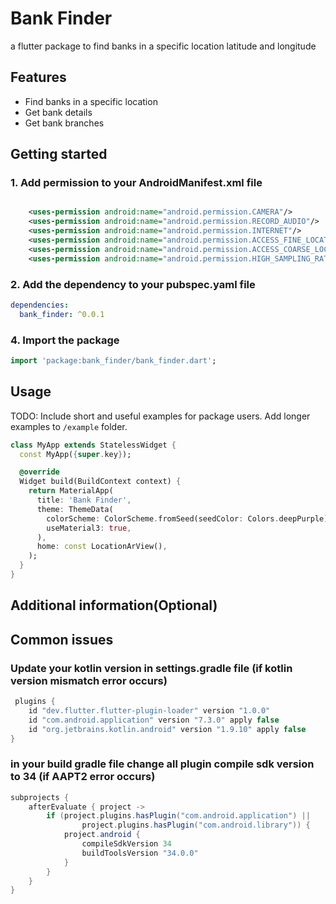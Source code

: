 <!--
This README describes the package. If you publish this package to pub.dev,
this README's contents appear on the landing page for your package.

For information about how to write a good package README, see the guide for
[writing package pages](https://dart.dev/tools/pub/writing-package-pages).

For general information about developing packages, see the Dart guide for
[creating packages](https://dart.dev/guides/libraries/create-packages)
and the Flutter guide for
[developing packages and plugins](https://flutter.dev/to/develop-packages).
-->

# Bank Finder

a flutter package to find banks in a specific location latitude and longitude

## Features

- Find banks in a specific location
- Get bank details
- Get bank branches

## Getting started

### 1. Add permission to your AndroidManifest.xml file

```xml

    <uses-permission android:name="android.permission.CAMERA"/>
    <uses-permission android:name="android.permission.RECORD_AUDIO"/>
    <uses-permission android:name="android.permission.INTERNET"/>
    <uses-permission android:name="android.permission.ACCESS_FINE_LOCATION"/>
    <uses-permission android:name="android.permission.ACCESS_COARSE_LOCATION"/>
    <uses-permission android:name="android.permission.HIGH_SAMPLING_RATE_SENSORS" />
```

### 2. Add the dependency to your pubspec.yaml file

```yaml
dependencies:
  bank_finder: ^0.0.1
```

### 4. Import the package

```dart
import 'package:bank_finder/bank_finder.dart';
```

## Usage

TODO: Include short and useful examples for package users. Add longer examples
to `/example` folder.

```dart
class MyApp extends StatelessWidget {
  const MyApp({super.key});

  @override
  Widget build(BuildContext context) {
    return MaterialApp(
      title: 'Bank Finder',
      theme: ThemeData(
        colorScheme: ColorScheme.fromSeed(seedColor: Colors.deepPurple),
        useMaterial3: true,
      ),
      home: const LocationArView(),
    );
  }
}
```

## Additional information(Optional)

## Common issues

### Update your kotlin version in settings.gradle file (if kotlin version mismatch error occurs)

```gradle
 plugins {
    id "dev.flutter.flutter-plugin-loader" version "1.0.0"
    id "com.android.application" version "7.3.0" apply false
    id "org.jetbrains.kotlin.android" version "1.9.10" apply false
}
```

### in your build gradle file change all plugin compile sdk version to 34 (if AAPT2 error occurs)

```gradle
subprojects {
    afterEvaluate { project ->
        if (project.plugins.hasPlugin("com.android.application") ||
                project.plugins.hasPlugin("com.android.library")) {
            project.android {
                compileSdkVersion 34
                buildToolsVersion "34.0.0"
            }
        }
    }
}
```
